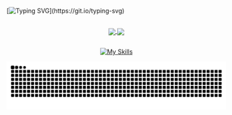 [![Typing SVG](https://readme-typing-svg.herokuapp.com/?color=A020F0&size=35&center=true&vCenter=true&width=1000&lines=Hello,+My+name+is+André;I'm+18+years+old;Welcome+to+Magic!)](https://git.io/typing-svg)

##

<div align="center">
<a href="https://github.com/Andrefer-Santtos">
  <img align="center" src="https://github-readme-stats.vercel.app/api?username=Andrefer-Santtos&show_icons=true&theme=midnight-purple" />
</a>
<a href="https://github.com/Andrefer-Santtos">
  <img align="center" src="https://github-readme-stats.vercel.app/api/top-langs/?username=Andrefer-Santtos&layout=compact&theme=midnight-purple" />
</a>
</div>
  
##

<div align="center">

[![My Skills](https://skills.thijs.gg/icons?i=html,css,js,ts,git,java,angular,nodejs,mysql,postgres)](https://skills.thijs.gg)

</div>

![Snake animation](https://github.com/Andrefer-Santtos/Andrefer-Santtos/blob/output/github-contribution-grid-snake.svg)

##
